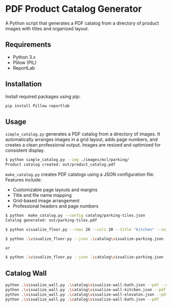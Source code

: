 # PDF Product Catalog Generator

A Python script that generates a PDF catalog from a directory of product images with titles and organized layout.

## Requirements

- Python 3.x
- Pillow (PIL)
- ReportLab

## Installation

Install required packages using pip:

```bash
pip install Pillow reportlab
```

## Usage

`simple_catalog.py` generates a PDF catalog from a directory of images. It automatically arranges images in a grid layout, adds page numbers, and creates a clean professional output. Images are resized and optimized for consistent display.

```bash
$ python simple_catalog.py --img ./images/mcl/parking/
Product catalog created: out/product_catalog.pdf
```

`make_catalog.py` creates PDF catalogs using a JSON configuration file. Features include:

- Customizable page layouts and margins
- Title and file name mapping
- Grid-based image arrangement
- Professional headers and page numbers

```bash
$ python  make_catalog.py --config catalog/parking-tiles.json
Catalog generated: out/parking-tiles.pdf
```

```bash
$ python visualize_floor.py --rows 20 --cols 20 --title "kitchen" --in_file ".\images\mcl\parking\14400.jpg" --rotate --padding=2
```

```bash
$ python .\visualize_floor.py --json .\catalog\visualize-parking.json

or 

$ python .\visualize_floor.py --json .\catalog\visualize-parking.json --pdf
```


## Catalog Wall 

```bash
python .\visualize_wall.py .\catalog\visualize-wall-bath.json --pdf --mini
python .\visualize_wall.py .\catalog\visualize-wall-kitchen.json --pdf
python .\visualize_wall.py .\catalog\visualize-wall-elevaton.json --pdf
python .\visualize_wall.py .\catalog\visualize-wall-bath.json --pdf
```